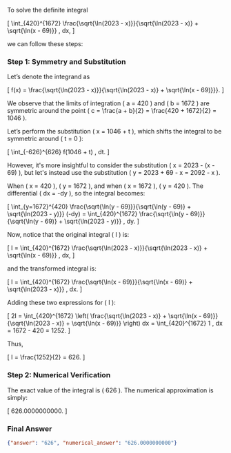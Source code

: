 To solve the definite integral 

\[
\int_{420}^{1672} \frac{\sqrt{\ln(2023 - x)}}{\sqrt{\ln(2023 - x)} + \sqrt{\ln(x - 69)}} \, dx,
\]

we can follow these steps:

### Step 1: Symmetry and Substitution

Let’s denote the integrand as 

\[
f(x) = \frac{\sqrt{\ln(2023 - x)}}{\sqrt{\ln(2023 - x)} + \sqrt{\ln(x - 69)}}}.
\]

We observe that the limits of integration \( a = 420 \) and \( b = 1672 \) are symmetric around the point \( c = \frac{a + b}{2} = \frac{420 + 1672}{2} = 1046 \). 

Let’s perform the substitution \( x = 1046 + t \), which shifts the integral to be symmetric around \( t = 0 \):

\[
\int_{-626}^{626} f(1046 + t) \, dt.
\]

However, it's more insightful to consider the substitution \( x = 2023 - (x - 69) \), but let's instead use the substitution \( y = 2023 + 69 - x = 2092 - x \). 

When \( x = 420 \), \( y = 1672 \), and when \( x = 1672 \), \( y = 420 \). The differential \( dx = -dy \), so the integral becomes:

\[
\int_{y=1672}^{420} \frac{\sqrt{\ln(y - 69)}}{\sqrt{\ln(y - 69)} + \sqrt{\ln(2023 - y)}} (-dy) = \int_{420}^{1672} \frac{\sqrt{\ln(y - 69)}}{\sqrt{\ln(y - 69)} + \sqrt{\ln(2023 - y)}} \, dy.
\]

Now, notice that the original integral \( I \) is:

\[
I = \int_{420}^{1672} \frac{\sqrt{\ln(2023 - x)}}{\sqrt{\ln(2023 - x)} + \sqrt{\ln(x - 69)}} \, dx,
\]

and the transformed integral is:

\[
I = \int_{420}^{1672} \frac{\sqrt{\ln(x - 69)}}{\sqrt{\ln(x - 69)} + \sqrt{\ln(2023 - x)}} \, dx.
\]

Adding these two expressions for \( I \):

\[
2I = \int_{420}^{1672} \left( \frac{\sqrt{\ln(2023 - x)} + \sqrt{\ln(x - 69)}}{\sqrt{\ln(2023 - x)} + \sqrt{\ln(x - 69)}} \right) dx = \int_{420}^{1672} 1 \, dx = 1672 - 420 = 1252.
\]

Thus, 

\[
I = \frac{1252}{2} = 626.
\]

### Step 2: Numerical Verification

The exact value of the integral is \( 626 \). The numerical approximation is simply:

\[
626.0000000000.
\]

### Final Answer

```json
{"answer": "626", "numerical_answer": "626.0000000000"}
```